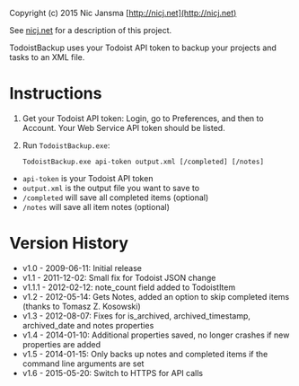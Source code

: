 Copyright (c) 2015 Nic Jansma
[http://nicj.net](http://nicj.net)

See [nicj.net](http://nicj.net/2009/06/11/todoistcom-and-todoistbackupexe) for a description of this project.

TodoistBackup uses your Todoist API token to backup your projects and tasks to an XML file.

# Instructions

1. Get your Todoist API token: Login, go to Preferences, and then to Account.  Your Web Service API token should be listed.

2. Run `TodoistBackup.exe`:

    `TodoistBackup.exe api-token output.xml [/completed] [/notes]`

* `api-token` is your Todoist API token
* `output.xml` is the output file you want to save to
* `/completed` will save all completed items (optional)
* `/notes` will save all item notes (optional)

# Version History

* v1.0 - 2009-06-11: Initial release
* v1.1 - 2011-12-02: Small fix for Todoist JSON change
* v1.1.1 - 2012-02-12: note_count field added to TodoistItem
* v1.2 - 2012-05-14: Gets Notes, added an option to skip completed items (thanks to Tomasz Z. Kosowski)
* v1.3 - 2012-08-07: Fixes for is_archived, archived_timestamp, archived_date and notes properties
* v1.4 - 2014-01-10: Additional properties saved, no longer crashes if new properties are added
* v1.5 - 2014-01-15: Only backs up notes and completed items if the command line arguments are set
* v1.6 - 2015-05-20: Switch to HTTPS for API calls
